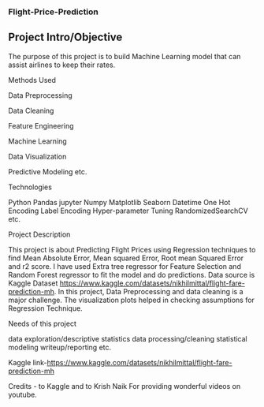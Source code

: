### Flight-Price-Prediction

## Project Intro/Objective
The purpose of this project is to build Machine Learning model that can assist airlines to keep their rates.

Methods Used

Data Preprocessing

Data Cleaning

Feature Engineering

Machine Learning

Data Visualization

Predictive Modeling
etc.

Technologies

Python
Pandas
jupyter
Numpy
Matplotlib
Seaborn
Datetime
One Hot Encoding
Label Encoding
Hyper-parameter Tuning
RandomizedSearchCV
etc.

Project Description

This project is about Predicting Flight Prices using Regression techniques to find Mean Absolute Error, Mean squared Error, Root mean Squared Error and r2 score. I have used Extra tree regressor for Feature Selection and Random Forest regressor to fit the model and do predictions. Data source is Kaggle Dataset https://www.kaggle.com/datasets/nikhilmittal/flight-fare-prediction-mh. 
In this project, Data Preprocessing and data cleaning is a major challenge. The visualization plots helped in checking assumptions for Regression Technique.

Needs of this project

data exploration/descriptive statistics
data processing/cleaning
statistical modeling
writeup/reporting
etc.




         
 Kaggle link-https://www.kaggle.com/datasets/nikhilmittal/flight-fare-prediction-mh           
                
 Credits -
          to Kaggle and to Krish Naik For providing wonderful videos on youtube.
